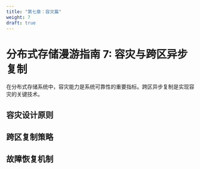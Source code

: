 ```yaml
---
title: "第七章：容灾篇"
weight: 7
draft: true
---
```


# 分布式存储漫游指南 7: 容灾与跨区异步复制

在分布式存储系统中，容灾能力是系统可靠性的重要指标。跨区异步复制是实现容灾的关键技术。

## 容灾设计原则

## 跨区复制策略

## 故障恢复机制